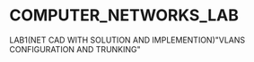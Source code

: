 # COMPUTER_NETWORKS_LAB
LAB1(NET CAD WITH SOLUTION AND IMPLEMENTION)"VLANS CONFIGURATION AND TRUNKING"
